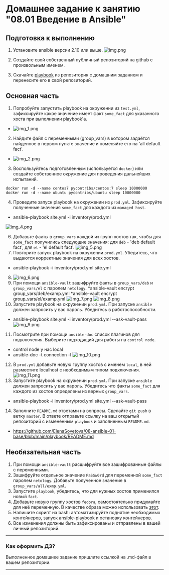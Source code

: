 # Домашнее задание к занятию "08.01 Введение в Ansible"

## Подготовка к выполнению
1. Установите ansible версии 2.10 или выше.
![img.png](img.png)

3. Создайте свой собственный публичный репозиторий на github с произвольным именем.
4. Скачайте [playbook](./playbook/) из репозитория с домашним заданием и перенесите его в свой репозиторий.

## Основная часть
1. Попробуйте запустить playbook на окружении из `test.yml`, зафиксируйте какое значение имеет факт `some_fact` для указанного хоста при выполнении playbook'a.

* ![img_1.png](img_1.png)
2. Найдите файл с переменными (group_vars) в котором задаётся найденное в первом пункте значение и поменяйте его на 'all default fact'.
 * ![img_2.png](img_2.png)
3. Воспользуйтесь подготовленным (используется `docker`) или создайте собственное окружение для проведения дальнейших испытаний.
```
docker run -d --name centos7 pycontribs/centos:7 sleep 10000000
docker run -d --name ubuntu pycontribs/ubuntu sleep 10000000
````
4. Проведите запуск playbook на окружении из `prod.yml`. Зафиксируйте полученные значения `some_fact` для каждого из `managed host`.
* ansible-playbook site.yml -i inventory/prod.yml

![img_4.png](img_4.png)
  

6. Добавьте факты в `group_vars` каждой из групп хостов так, чтобы для `some_fact` получились следующие значения: для `deb` - 'deb default fact', для `el` - 'el default fact'.
![img_5.png](img_5.png)
7. Повторите запуск playbook на окружении `prod.yml`. Убедитесь, что выдаются корректные значения для всех хостов.
* ansible-playbook -i inventory/prod.yml site.yml
8. ![img_6.png](img_6.png)
9. При помощи `ansible-vault` зашифруйте факты в `group_vars/deb` и `group_vars/el` с паролем `netology`.
*ansible-vault encrypt group_vars/deb/examp.yml
*ansible-vault encrypt group_vars/el/examp.yml
![img_7.png](img_7.png)
![img_8.png](img_8.png)
10. Запустите playbook на окружении `prod.yml`. При запуске `ansible` должен запросить у вас пароль. Убедитесь в работоспособности.
* ansible-playbook site.yml -i inventory/prod.yml --ask-vault-pass
![img_9.png](img_9.png)
11. Посмотрите при помощи `ansible-doc` список плагинов для подключения. Выберите подходящий для работы на `control node`.
* control node у нас local
* ansible-doc -t connection -l
![img_10.png](img_10.png)
12. В `prod.yml` добавьте новую группу хостов с именем  `local`, в ней разместите localhost с необходимым типом подключения.
![img_11.png](img_11.png)
13. Запустите playbook на окружении `prod.yml`. При запуске `ansible` должен запросить у вас пароль. Убедитесь что факты `some_fact` для каждого из хостов определены из верных `group_vars`.
* ansible-playbook -i inventory/prod.yml site.yml --ask-vault-pass 
14. Заполните `README.md` ответами на вопросы. Сделайте `git push` в ветку `master`. В ответе отправьте ссылку на ваш открытый репозиторий с изменённым `playbook` и заполненным `README.md`.
* https://github.com/ElenaSovetova/08-ansible-01-base/blob/main/playbook/README.md
## Необязательная часть

1. При помощи `ansible-vault` расшифруйте все зашифрованные файлы с переменными.
2. Зашифруйте отдельное значение `PaSSw0rd` для переменной `some_fact` паролем `netology`. Добавьте полученное значение в `group_vars/all/exmp.yml`.
3. Запустите `playbook`, убедитесь, что для нужных хостов применился новый `fact`.
4. Добавьте новую группу хостов `fedora`, самостоятельно придумайте для неё переменную. В качестве образа можно использовать [этот](https://hub.docker.com/r/pycontribs/fedora).
5. Напишите скрипт на bash: автоматизируйте поднятие необходимых контейнеров, запуск ansible-playbook и остановку контейнеров.
6. Все изменения должны быть зафиксированы и отправлены в вашей личный репозиторий.

---

### Как оформить ДЗ?

Выполненное домашнее задание пришлите ссылкой на .md-файл в вашем репозитории.

---
